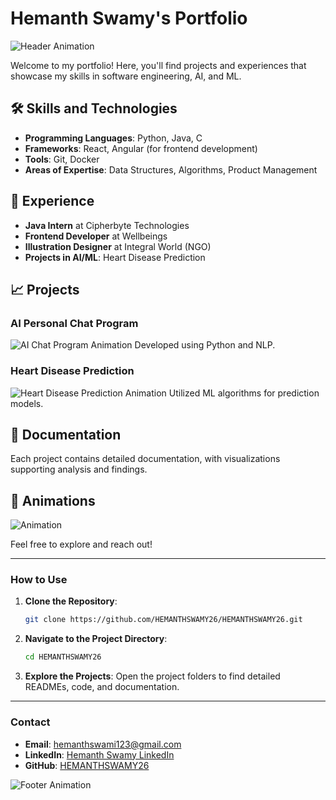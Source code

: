 # Hemanth Swamy's Portfolio

![Header Animation](https://media.giphy.com/media/3o7abKhOpu0NwenH3O/giphy.gif)

Welcome to my portfolio! Here, you'll find projects and experiences that showcase my skills in software engineering, AI, and ML.

## 🛠 Skills and Technologies

- **Programming Languages**: Python, Java, C
- **Frameworks**: React, Angular (for frontend development)
- **Tools**: Git, Docker
- **Areas of Expertise**: Data Structures, Algorithms, Product Management

## 🌟 Experience

- **Java Intern** at Cipherbyte Technologies
- **Frontend Developer** at Wellbeings
- **Illustration Designer** at Integral World (NGO)
- **Projects in AI/ML**: Heart Disease Prediction

## 📈 Projects

### AI Personal Chat Program
![AI Chat Program Animation](https://media.giphy.com/media/3o6nV2t3xM2GYQikzK/giphy.gif)
Developed using Python and NLP.

### Heart Disease Prediction
![Heart Disease Prediction Animation](https://media.giphy.com/media/5VKbvrjxpVJCM/giphy.gif)
Utilized ML algorithms for prediction models.

## 📄 Documentation

Each project contains detailed documentation, with visualizations supporting analysis and findings.

## 🧩 Animations

![Animation](https://media.giphy.com/media/l0MYGb1LuZ3n7dRnO/giphy.gif)

Feel free to explore and reach out!

---

### How to Use

1. **Clone the Repository**:
    ```bash
    git clone https://github.com/HEMANTHSWAMY26/HEMANTHSWAMY26.git
    ```

2. **Navigate to the Project Directory**:
    ```bash
    cd HEMANTHSWAMY26
    ```

3. **Explore the Projects**:
    Open the project folders to find detailed READMEs, code, and documentation.

---

### Contact

- **Email**: hemanthswami123@gmail.com
- **LinkedIn**: [Hemanth Swamy LinkedIn](https://www.linkedin.com/in/amidepuramhemathswamy)
- **GitHub**: [HEMANTHSWAMY26](https://github.com/HEMANTHSWAMY26)

![Footer Animation](https://media.giphy.com/media/xT0xezQGU5xCDJuCPe/giphy.gif)
